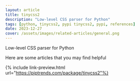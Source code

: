 ```yaml
---
layout: article
title: tinycss2
description: "Low-level CSS parser for Python"
tags: [python, tinycss2, pypi tinycss2, pypi, references]
date: 2023-12-27
cover: /assets/images/related-articles/general.png
---
```


Low-level CSS parser for Python

Here are some articles that you may find helpful

{% include link-preview.html url="https://piptrends.com/package/tinycss2"%}